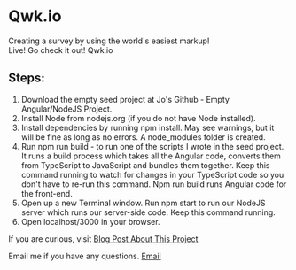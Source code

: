 # Qwk.io
Creating a survey by using the world's easiest markup!  
Live! Go check it out! Qwk.io

Steps:
------
1. Download the empty seed project at Jo's Github - Empty Angular/NodeJS Project.
2. Install Node from nodejs.org (if you do not have Node installed).
3. Install dependencies by running npm install. May see warnings, but it will be fine as long as no errors. A node_modules folder is created.
4. Run npm run build - to run one of the scripts I wrote in the seed project. It runs a build process which takes all the Angular code, converts them from TypeScript to JavaScript and bundles them together. Keep this command running to watch for changes in your TypeScript code so you don't have to re-run this command. Npm run build runs Angular code for the front-end.
5. Open up a new Terminal window. Run npm start to run our NodeJS server which runs our server-side code.  Keep this command running.
6. Open localhost/3000 in your browser.

If you are curious, visit
[Blog Post About This Project](https://alwaysbecoding.bold.io/qwkio-2017-06-03)	

Email me if you have any questions.
[Email](mailto:jochong82@gmail.com)	
